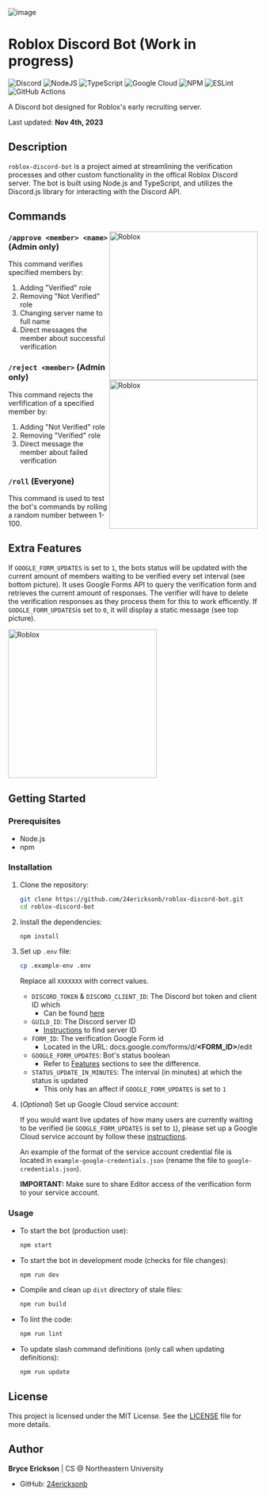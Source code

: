 ![image](https://github.com/24ericksonb/roblox-discord-bot/assets/72327129/7c48eb63-fa40-41ce-9410-3282088db010)

# Roblox Discord Bot (Work in progress)

![Discord](https://img.shields.io/badge/Discord-%235865F2.svg?style=for-the-badge&logo=discord&logoColor=white) ![NodeJS](https://img.shields.io/badge/node.js-6DA55F?style=for-the-badge&logo=node.js&logoColor=white) ![TypeScript](https://img.shields.io/badge/typescript-%23007ACC.svg?style=for-the-badge&logo=typescript&logoColor=white) ![Google Cloud](https://img.shields.io/badge/GoogleCloud-%234285F4.svg?style=for-the-badge&logo=google-cloud&logoColor=white) ![NPM](https://img.shields.io/badge/NPM-%23CB3837.svg?style=for-the-badge&logo=npm&logoColor=white) ![ESLint](https://img.shields.io/badge/ESLint-4B3263?style=for-the-badge&logo=eslint&logoColor=white) ![GitHub Actions](https://img.shields.io/badge/github%20actions-%232671E5.svg?style=for-the-badge&logo=githubactions&logoColor=white) 

A Discord bot designed for Roblox's early recruiting server. 

Last updated: **Nov 4th, 2023**

## Description

`roblox-discord-bot` is a project aimed at streamlining the verification processes and other custom functionality in the offical Roblox Discord server. The bot is built using Node.js and TypeScript, and utilizes the Discord.js library for interacting with the Discord API.

## Commands

<img src="https://github.com/24ericksonb/roblox-discord-bot/assets/72327129/2a94a698-97cc-4194-b03d-7d46d3cb140f" alt="Roblox" title="Roblox Bot" align="right" width="300"/>

### `/approve <member> <name>` (Admin only)

This command verifies specified members by:

1. Adding "Verified" role
2. Removing "Not Verified" role
3. Changing server name to full name
4. Direct messages the member about successful verification

<img src="https://github.com/24ericksonb/roblox-discord-bot/assets/72327129/be9dd0ab-b237-4f5e-8365-43c833204bdd" alt="Roblox" title="Roblox Bot" align="right" width="300"/>

### `/reject <member>` (Admin only)

This command rejects the verfification of a specified member by:

1. Adding "Not Verified" role
2. Removing "Verified" role
3. Direct message the member about failed verification

### `/roll` (Everyone)

This command is used to test the bot's commands by rolling a random number between 1-100.

## Extra Features

If `GOOGLE_FORM_UPDATES` is set to `1`, the bots status will be updated with the current amount of members waiting to be verified every set interval (see bottom picture). It uses Google Forms API to query the verification form and retrieves the current amount of responses. The verifier will have to delete the verification responses as they process them for this to work efficently. If `GOOGLE_FORM_UPDATES`is set to `0`, it will display a static message (see top picture).

<img src="https://github.com/24ericksonb/roblox-discord-bot/assets/72327129/53be0942-e6d0-4c35-80f0-e89e0a9d8788" alt="Roblox" title="Roblox Bot" width="300"/>

## Getting Started

### Prerequisites

- Node.js
- npm

### Installation

1. Clone the repository:

    ```bash
    git clone https://github.com/24ericksonb/roblox-discord-bot.git
    cd roblox-discord-bot
    ```

2. Install the dependencies:

    ```bash
    npm install
    ```

3. Set up `.env` file:
    ```bash
    cp .example-env .env
    ```
    Replace all `XXXXXXX` with correct values.

    - `DISCORD_TOKEN` & `DISCORD_CLIENT_ID`: The Discord bot token and client ID which 
        - Can be found [here](https://discord.com/developers/applications)
    - `GUILD_ID`: The Discord server ID 
        - [Instructions](https://support.discord.com/hc/en-us/articles/206346498-Where-can-I-find-my-User-Server-Message-ID-#:~:text=Obtaining%20Server%20IDs%20%2D%20Mobile%20App,name%20and%20select%20Copy%20ID.) to find server ID
    - `FORM_ID`: The verification Google Form id
        - Located in the URL: docs.google.com/forms/d/**\<FORM_ID\>**/edit
    - `GOOGLE_FORM_UPDATES`: Bot's status boolean
        - Refer to [Features](#extra-features) sections to see the difference.
    - `STATUS_UPDATE_IN_MINUTES`: The interval (in minutes) at which the status is updated
        - This only has an affect if `GOOGLE_FORM_UPDATES` is set to `1`

4. (_Optional_) Set up Google Cloud service account:

    If you would want live updates of how many users are currently waiting to be verified (ie `GOOGLE_FORM_UPDATES` is set to `1`), please set up a Google Cloud service account by follow these [instructions](https://developers.google.com/workspace/guides/create-credentials#create_a_service_account).

    An example of the format of the service account credential file is located in `example-google-credentials.json` (rename the file to `google-credentials.json`).

    **IMPORTANT:** Make sure to share Editor access of the verification form to your service account.

### Usage

- To start the bot (production use):

    ```bash
    npm start
    ```

- To start the bot in development mode (checks for file changes):

    ```bash
    npm run dev
    ```

- Compile and clean up `dist` directory of stale files:

    ```bash
    npm run build
    ```

- To lint the code:

    ```bash
    npm run lint
    ```

- To update slash command definitions (only call when updating definitions):

    ```bash
    npm run update
    ```

## License

This project is licensed under the MIT License. See the [LICENSE](LICENSE) file for more details.

## Author

**Bryce Erickson** | CS @ Northeastern University

- GitHub: [24ericksonb](https://github.com/24ericksonb)
